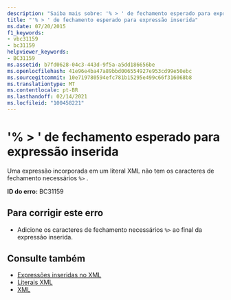 ```yaml
---
description: "Saiba mais sobre: '% > ' de fechamento esperado para expressão inserida"
title: "'% > ' de fechamento esperado para expressão inserida"
ms.date: 07/20/2015
f1_keywords:
- vbc31159
- bc31159
helpviewer_keywords:
- BC31159
ms.assetid: b7fd0628-04c3-443d-9f5a-a5dd186656be
ms.openlocfilehash: 41e96e4ba47a89bbd006554927e953cd99e50ebc
ms.sourcegitcommit: 10e719780594efc781b15295e499c66f316068b8
ms.translationtype: MT
ms.contentlocale: pt-BR
ms.lasthandoff: 02/14/2021
ms.locfileid: "100458221"
---
```

# <a name="expected-closing--for-embedded-expression"></a>'% > ' de fechamento esperado para expressão inserida

Uma expressão incorporada em um literal XML não tem os caracteres de fechamento necessários `%>` .  
  
 **ID do erro:** BC31159  
  
## <a name="to-correct-this-error"></a>Para corrigir este erro  
  
- Adicione os caracteres de fechamento necessários `%>` ao final da expressão inserida.  
  
## <a name="see-also"></a>Consulte também

- [Expressões inseridas no XML](../programming-guide/language-features/xml/embedded-expressions-in-xml.md)
- [Literais XML](../language-reference/xml-literals/index.md)
- [XML](../programming-guide/language-features/xml/index.md)
